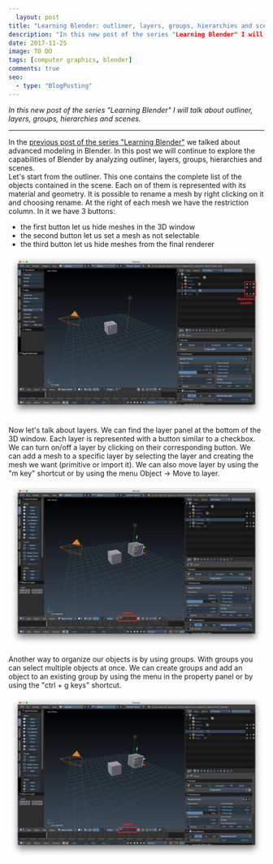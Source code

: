 ```yaml
---
  layout: post
title: "Learning Blender: outliner, layers, groups, hierarchies and scenes."
description: "In this new post of the series "Learning Blender" I will talk about outliner, layers, groups, hierarchies and scenes."
date: 2017-11-25
image: TO DO
tags: [computer graphics, blender]
comments: true
seo:
  - type: "BlogPosting"
---
```


*In this new post of the series "Learning Blender" I will talk about outliner, layers, groups, hierarchies and scenes.*

---

In the [previous post of the series "Learning Blender"](TODO) we talked about advanced modeling in Blender. In this post
 we will continue to explore the capabilities of Blender by analyzing outliner, layers, groups, hierarchies and 
 scenes.  
Let's start from the outliner. This one contains the complete list of the objects contained in the scene. Each on of 
them is represented with its material and geometry. It is possible to rename a mesh by right clicking on it and 
choosing rename. At the right of each mesh we have the restriction column. In it we have 3 buttons:

* the first button let us hide meshes in the 3D window
* the second button let us set a mesh as not selectable
* the third button let us hide meshes from the final renderer

![blender outliner](/assets/images/posts/blender-outliner.jpg "blender outliner")

Now let's talk about layers. We can find the layer panel at the bottom of the 3D window. Each layer is represented 
with a button similar to a checkbox. We can turn on/off a layer by clicking on their corresponding button. We can add
 a mesh to a specific layer by selecting the layer and creating the mesh we want (primitive or import it). We can 
 also move layer by using the "m key" shortcut or by using the menu Object -> Move to layer.
 
![blender layers](/assets/images/posts/blender-layers.jpg "blender layers")
 
Another way to organize our objects is by using groups. With groups you can select multiple objects at once. We can 
create groups and add an object to an existing group by using the menu in the property panel or by using the "ctrl + g
 keys" shortcut. 
 
![blender group](/assets/images/posts/blender-layers.jpg "blender group")
